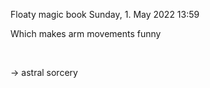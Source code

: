 ---
---

Floaty magic book
Sunday, 1. May 2022
13:59

Which makes arm movements funny

 

-\> astral sorcery

 
